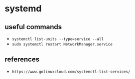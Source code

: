 # systemd

## useful commands

* `systemctl list-units --type=service --all`
* `sudo systemctl restart NetworkManager.service`

## references

* `https://www.golinuxcloud.com/systemctl-list-services/`